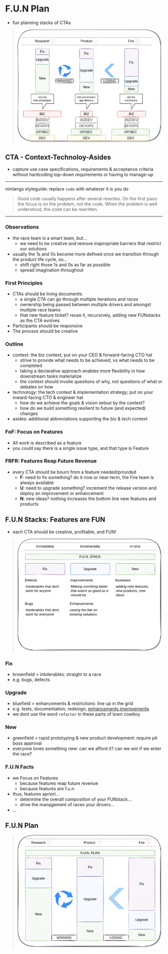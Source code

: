 # F.U.N Plan

- fun planning stacks of CTAs

> ![RACE:XP racetrack](./images/racexp-funplan-funstack-raceteam.png)

## CTA - Context-Technoloy-Asides

- capture use case specifications, requirements & acceptance criteria without hardcoding top-down requirements or having to manage-up

---

nimlangs styleguide: replace `code` with whatever it is you do

> Good code usually happens after several rewrites.
> On the first pass: the focus is on the problem, not the code.
> When the problem is well understood, the code can be rewritten.

---

### Observations

- the race team is a smart team, but...
  - we need to be creative and remove inapropriate barriers that restrict our solutions
- usually the 1s and 0s become more defined once we transition through the product life cycle, so...
  - shift right those 1s and 0s as far as possible
  - spread imagination throughout

### First Principles

- CTAs should be living documents:
  - a single CTA can go through multiple iterations and races
  - ownership being passed between multiple drivers and amongst multiple race teams
  - that new feature ticket? reuse it, recursively, adding new FUNstacks as the CTA evolves
- Participants should be responsive
- The process should be creative

### Outline

- context: the biz context; put on your CEO & forward-facing CTO hat
  - strive to provide what needs to be achieved, vs what needs to be completed
  - taking a declarative approach enables more flexibility in how downstream tasks materialize
  - the context should invoke questions of why, not questions of what or debates on how
- technology: the tech context & implementation strategy; put on your inward-facing CTO & engineer hat
  - how do we achieve the goals & vision setout by the context?
  - how do we build something resilient to future (and expected) changes
- asides: additional abbreviations supporting the biz & tech context

### FoF: Focus on Features

- All work is described as a feature
- you could say there is a single issue type, and that type is Feature

### FRFR: Features Reap Future Revenue

- every CTA should be bourn from a feature needed/provided
  - **F**: need to fix something? do it now or near-term, the Fire team is always available
  - **U**: need to upgrade something? increment the release version and deploy an improvement or enhancement
  - **N**: new ideas? nothing increases the bottom line new features and products

## F.U.N Stacks: Features are FUN

- each CTA should be creative, profitable, and FUN!

> ![NIRVai F.U.N Stacks](./images/racexp-funstack.png)

### Fix

- brownfield > intolerables: straight to a race
- e.g. bugs, defects

### Upgrade

- bluefield > enhancements & restrictions: line up in the grid
- e.g. tests, documentation, redesign, [enhancements improvements](https://learningenglish.voanews.com/a/improve-increase-or-enhance-/4900905.html)
- we dont use the word `refactor` in these parts of town cowboy

### New

- greenfield > rapid prototyping & new product development: require pit boss approval
- everyone loves something new: can we afford it? can we win if we enter the race?

### F.U.N Facts

- we Focus on Features
  - because features reap future revenue
  - because features are f.u.n
- thus, features apriori...
  - determine the overall composition of your FUNstack...
  - drive the management of races your drivers...
- ...

## F.U.N Plan

> ![NIRVai F.U.N plan](./images/racexp-funplan.png)
